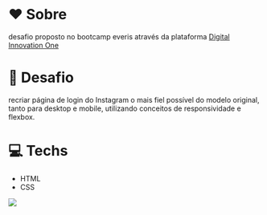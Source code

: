 <br />

# ❤️ Sobre

desafio proposto no bootcamp everis através da plataforma <a href="https://digitalinnovation.one/"> Digital Innovation One</a>

#  🧠 Desafio

recriar página de login do Instagram o mais fiel possível do modelo original, tanto para desktop e mobile, utilizando conceitos de responsividade e flexbox. 

# 💻 Techs

- HTML
- CSS

<img src="./img/login-insta">
